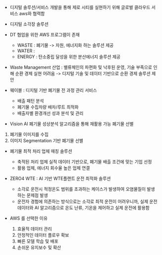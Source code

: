 - 디지털 솔루션/서비스 개발을 통해 제로 시티를 실현하기 위해 글로벌 클라우드 서비스 aws와 협력함

- 디지털 소각장 솔루션
- DT 협업을 위한 AWS 프로그램이 존재
	
    - WASTE : 폐기물 -> 자원, 에너지화 하는 솔루션 제공
	- WATER : 
	- ENERGY : 탄소중립 달성을 위한 분산에너지 솔루션 제공
    
- Waste Management 산업 : 밸류체인의 파편화 및 낙후된 운영, 기술 부족으로 인해 순환 경제 실현 어려움
-> 디지털 기술 및 데이터 기반으로 순환 경제 솔루션 제안


- 웨이블 : 디지털 기반 폐기물 전 과정 관리 서비스
	
    - 배출 패턴 분석
    - 폐기물 수집차량 배차/루트 최적화
    - 배출자별 환경개선 성과 분석 및 관리

- Vision AI 폐기물 성상분석 알고리즘을 통해 재활용 가능 폐기물 선별
1. 폐기물 이미지를 수집
2. 이미지 Segmentation 기반 폐기물 선별

- 폐기물 최적 처리 업체 매칭 솔루션
	- 축적된 처리 업체 실적 데이터 기반으로, 폐기물 배출 조건에 맞는 기업 선정
	- 활용 업체, 에너지 회수율 높은 업체 연결
    

- ZERO4 WTE : AI 기반 WTE플랜트 운전 최적화 솔루션
	
    - 소각로 운전시 적정온도 범위를 초과하는 케이스가 발생하여 오염물질이 발생하는 문제점 발생
    - 운전자 경험에 의존하는 방식으로는 소각로 최적 운전이 어려우니까, 실제 운전데이터와 AI 알고리즘으로 온도 난류, 기온을 제어하고 실제 운전에 활용함
    
- AWS 를 선택한 이유

    1. 효율적 데이터 관리
    2. 안정적인 데이터 플로우 확보
    3. 빠른 모델 학습 및 배포
    4. 손쉬운 유지보수 및 확산
